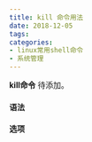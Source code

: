 ```yaml
---
title: kill 命令用法
date: 2018-12-05
tags:
categories: 
- linux常用shell命令
- 系统管理
---
```

**kill命令** 待添加。
<!-- more --> 
#### **语法**


#### **选项**
